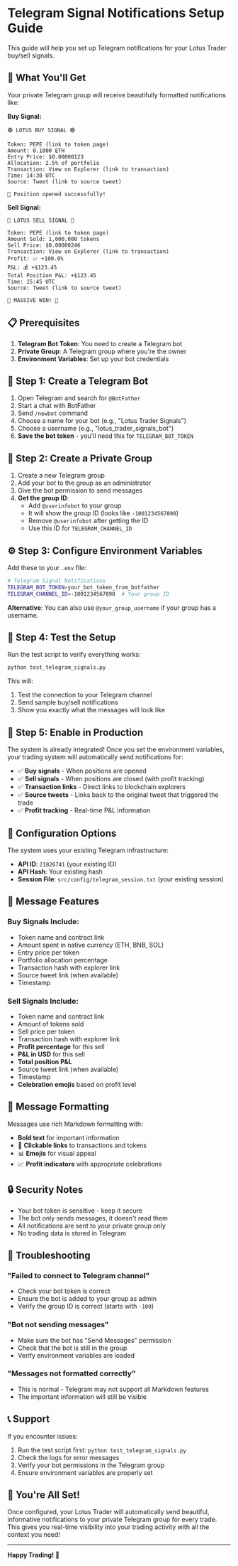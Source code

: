 # Telegram Signal Notifications Setup Guide

This guide will help you set up Telegram notifications for your Lotus Trader buy/sell signals.

## 🎯 What You'll Get

Your private Telegram group will receive beautifully formatted notifications like:

**Buy Signal:**
```
🟢 LOTUS BUY SIGNAL 🟢

Token: PEPE (link to token page)
Amount: 0.1000 ETH
Entry Price: $0.00000123
Allocation: 2.5% of portfolio
Transaction: View on Explorer (link to transaction)
Time: 14:30 UTC
Source: Tweet (link to source tweet)

🚀 Position opened successfully!
```

**Sell Signal:**
```
🔴 LOTUS SELL SIGNAL 🔴

Token: PEPE (link to token page)
Amount Sold: 1,000,000 tokens
Sell Price: $0.00000246
Transaction: View on Explorer (link to transaction)
Profit: 📈 +100.0%
P&L: 💰 +$123.45
Total Position P&L: +$123.45
Time: 15:45 UTC
Source: Tweet (link to source tweet)

🎉 MASSIVE WIN! 🎉
```

## 📋 Prerequisites

1. **Telegram Bot Token**: You need to create a Telegram bot
2. **Private Group**: A Telegram group where you're the owner
3. **Environment Variables**: Set up your bot credentials

## 🤖 Step 1: Create a Telegram Bot

1. Open Telegram and search for `@BotFather`
2. Start a chat with BotFather
3. Send `/newbot` command
4. Choose a name for your bot (e.g., "Lotus Trader Signals")
5. Choose a username (e.g., "lotus_trader_signals_bot")
6. **Save the bot token** - you'll need this for `TELEGRAM_BOT_TOKEN`

## 👥 Step 2: Create a Private Group

1. Create a new Telegram group
2. Add your bot to the group as an administrator
3. Give the bot permission to send messages
4. **Get the group ID**:
   - Add `@userinfobot` to your group
   - It will show the group ID (looks like `-1001234567890`)
   - Remove `@userinfobot` after getting the ID
   - Use this ID for `TELEGRAM_CHANNEL_ID`

## ⚙️ Step 3: Configure Environment Variables

Add these to your `.env` file:

```bash
# Telegram Signal Notifications
TELEGRAM_BOT_TOKEN=your_bot_token_from_botfather
TELEGRAM_CHANNEL_ID=-1001234567890  # Your group ID
```

**Alternative**: You can also use `@your_group_username` if your group has a username.

## 🧪 Step 4: Test the Setup

Run the test script to verify everything works:

```bash
python test_telegram_signals.py
```

This will:
1. Test the connection to your Telegram channel
2. Send sample buy/sell notifications
3. Show you exactly what the messages will look like

## 🚀 Step 5: Enable in Production

The system is already integrated! Once you set the environment variables, your trading system will automatically send notifications for:

- ✅ **Buy signals** - When positions are opened
- ✅ **Sell signals** - When positions are closed (with profit tracking)
- ✅ **Transaction links** - Direct links to blockchain explorers
- ✅ **Source tweets** - Links back to the original tweet that triggered the trade
- ✅ **Profit tracking** - Real-time P&L information

## 🔧 Configuration Options

The system uses your existing Telegram infrastructure:
- **API ID**: `21826741` (your existing ID)
- **API Hash**: Your existing hash
- **Session File**: `src/config/telegram_session.txt` (your existing session)

## 📱 Message Features

### Buy Signals Include:
- Token name and contract link
- Amount spent in native currency (ETH, BNB, SOL)
- Entry price per token
- Portfolio allocation percentage
- Transaction hash with explorer link
- Source tweet link (when available)
- Timestamp

### Sell Signals Include:
- Token name and contract link
- Amount of tokens sold
- Sell price per token
- Transaction hash with explorer link
- **Profit percentage** for this sell
- **P&L in USD** for this sell
- **Total position P&L**
- Source tweet link (when available)
- Timestamp
- **Celebration emojis** based on profit level

## 🎨 Message Formatting

Messages use rich Markdown formatting with:
- **Bold text** for important information
- 🔗 **Clickable links** to transactions and tokens
- 📊 **Emojis** for visual appeal
- 📈 **Profit indicators** with appropriate celebrations

## 🔒 Security Notes

- Your bot token is sensitive - keep it secure
- The bot only sends messages, it doesn't read them
- All notifications are sent to your private group only
- No trading data is stored in Telegram

## 🐛 Troubleshooting

### "Failed to connect to Telegram channel"
- Check your bot token is correct
- Ensure the bot is added to your group as admin
- Verify the group ID is correct (starts with `-100`)

### "Bot not sending messages"
- Make sure the bot has "Send Messages" permission
- Check that the bot is still in the group
- Verify environment variables are loaded

### "Messages not formatted correctly"
- This is normal - Telegram may not support all Markdown features
- The important information will still be visible

## 📞 Support

If you encounter issues:
1. Run the test script first: `python test_telegram_signals.py`
2. Check the logs for error messages
3. Verify your bot permissions in the Telegram group
4. Ensure environment variables are properly set

## 🎉 You're All Set!

Once configured, your Lotus Trader will automatically send beautiful, informative notifications to your private Telegram group for every trade. This gives you real-time visibility into your trading activity with all the context you need!

---

**Happy Trading! 🚀**
